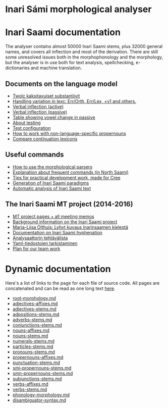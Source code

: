 
# Inari Sámi morphological analyser

Inari Saami documentation
===================


The analyser contains
almost 50000 Inari Saami stems, plus 32000 general names, and covers all inflection and most of the derivation.
There are still some unresolved issues both in the morphophonology
and the morphology, but the analyser is in use both for
text analysis, spellchecking, e-dictionaries and machine translation.



Documents on the language model
--------------------

-   [Twolc kaksitavuiset
    substantiivit](TwolcKaksitavuisetSubstantiivit.html)
-   [Handling variation in lexc: Err/Orth, Err/Lex, +v1 and
    others.](../common/Variation_in_lexc.html)
-   [Verbal inflection (active)](VerbalInflection.html)
-   [Verbal inflection (passive)](PassiveVerbs.html)
-   [Table showing vowel change in passive](PassiveVowelChange.html)
-   [About testing](Testing.html)
-   [Test configuration](TestConfiguration.html)
-   [How to work with non-language-specific
    propernouns](smi-propernouns-stems.html)
-   [Compare continuation lexicons](generatewordforms.html)

Useful commands
---------------

-   [How to use the morphological
    parsers](/tools/docu-sme-manual.html)
-   [Explanation about frequent commands (in North
    Saami)](/tools/unix_korpus_kursa.html)
-   [Tips for practical development work, made for
    Cree](/lang/crk/developingwork.html)
-   [Generation of Inari Saami
	  paradigms](http://giellatekno.uit.no/cgi/p-smn.eng.html) 
- [Automatic analysis of Inari Saami text](http://giellatekno.uit.no/cgi/d-smn.eng.html)


The Inari Saami MT project (2014-2016)
--------------------------------------


-   [MT project pages + all meeting
    memos](/mt/smesmn/NorthSaamiInariSaamiMachineTranslation.html)
-   [Background information on the Inari Saami
    project](docu-smn-background.html)
-   [Marja-Liisa Olthuis: Lyhyt kuvaus inarinsaamen kielestä](LyhytKuvausInarinsaamesta.pdf)
-   [Documentation on Inari Saami hyphenation](docu-hyphenation.txt)
-   [Analysaattorin tehtävälista](AnalysaattorinTehtavalista.html)
-   [Yaml-tiedostojen tarkistaminen](TarkistaaYaml-tiedostot.html)
-   [Plan for our team work](TeamWorkPlan.html)


# Dynamic documentation

Here's a list of links to the page for each file of source code. All pages are concatenated and can be read as one long text [here](smn.md).



* [root-morphology.md](root-morphology.md)
* [adjectives-affixes.md](adjectives-affixes.md)
* [adjectives-stems.md](adjectives-stems.md)
* [adpositions-stems.md](adpositions-stems.md)
* [adverbs-stems.md](adverbs-stems.md)
* [conjunctions-stems.md](conjunctions-stems.md)
* [nouns-affixes.md](nouns-affixes.md)
* [nouns-stems.md](nouns-stems.md)
* [numerals-stems.md](numerals-stems.md)
* [particles-stems.md](particles-stems.md)
* [pronouns-stems.md](pronouns-stems.md)
* [propernouns-affixes.md](propernouns-affixes.md)
* [punctuation-stems.md](punctuation-stems.md)
* [smi-propernouns-stems.md](smi-propernouns-stems.md)
* [smn-propernouns-stems.md](smn-propernouns-stems.md)
* [subjunctions-stems.md](subjunctions-stems.md)
* [verbs-affixes.md](verbs-affixes.md)
* [verbs-stems.md](verbs-stems.md)
* [phonology-morphology.md](phonology-morphology.md)
* [disambiguator-syntax.md](disambiguator-syntax.md)
